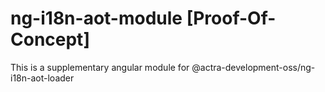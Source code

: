 # ng-i18n-aot-module [Proof-Of-Concept]
This is a supplementary angular module for @actra-development-oss/ng-i18n-aot-loader